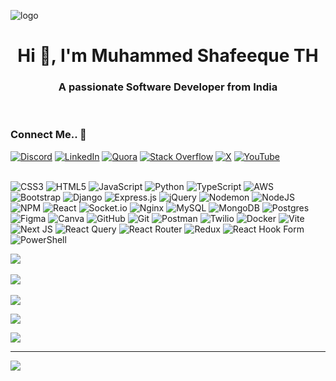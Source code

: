 ![logo](https://mir-s3-cdn-cf.behance.net/project_modules/max_1200/79731568097599.5b50bca477735.jpg)
<h1 align="center">Hi 👋, I'm Muhammed Shafeeque TH</h1>
<h3 align="center">A passionate Software Developer from India</h3><br/>

<h3 align="start">Connect Me.. 🤝</h3>

[![Discord](https://img.shields.io/badge/Discord-%237289DA.svg?logo=discord&logoColor=white)](https://discord.gg/ce9mdpYJ ) [![LinkedIn](https://img.shields.io/badge/LinkedIn-%230077B5.svg?logo=linkedin&logoColor=white)](https://linkedin.com/in/muhammed-shafeeque-th-473675265) [![Quora](https://img.shields.io/badge/Quora-%23B92B27.svg?logo=Quora&logoColor=white)](https://quora.com/profile/Mhd-Shafeeq-6) [![Stack Overflow](https://img.shields.io/badge/-Stackoverflow-FE7A16?logo=stack-overflow&logoColor=white)](https://stackoverflow.com/users/23044437) [![X](https://img.shields.io/badge/X-black.svg?logo=X&logoColor=white)](https://x.com/Md_shafeeque_th) [![YouTube](https://img.shields.io/badge/YouTube-%23FF0000.svg?logo=YouTube&logoColor=white)](https://youtube.com/@shafeeqsha2563) <br/>  <br/>


![CSS3](https://img.shields.io/badge/css3-%231572B6.svg?style=flat&logo=css3&logoColor=white) ![HTML5](https://img.shields.io/badge/html5-%23E34F26.svg?style=flat&logo=html5&logoColor=white) ![JavaScript](https://img.shields.io/badge/javascript-%23323330.svg?style=flat&logo=javascript&logoColor=%23F7DF1E) ![Python](https://img.shields.io/badge/python-3670A0?style=flat&logo=python&logoColor=ffdd54) ![TypeScript](https://img.shields.io/badge/typescript-%23007ACC.svg?style=flat&logo=typescript&logoColor=white) ![AWS](https://img.shields.io/badge/AWS-%23FF9900.svg?style=flat&logo=amazon-aws&logoColor=white) ![Bootstrap](https://img.shields.io/badge/bootstrap-%238511FA.svg?style=flat&logo=bootstrap&logoColor=white) ![Django](https://img.shields.io/badge/django-%23092E20.svg?style=flat&logo=django&logoColor=white) ![Express.js](https://img.shields.io/badge/express.js-%23404d59.svg?style=flat&logo=express&logoColor=%2361DAFB) ![jQuery](https://img.shields.io/badge/jquery-%230769AD.svg?style=flat&logo=jquery&logoColor=white) ![Nodemon](https://img.shields.io/badge/NODEMON-%23323330.svg?style=flat&logo=nodemon&logoColor=%BBDEAD) ![NodeJS](https://img.shields.io/badge/node.js-6DA55F?style=flat&logo=node.js&logoColor=white) ![NPM](https://img.shields.io/badge/NPM-%23CB3837.svg?style=flat&logo=npm&logoColor=white) ![React](https://img.shields.io/badge/react-%2320232a.svg?style=flat&logo=react&logoColor=%2361DAFB) ![Socket.io](https://img.shields.io/badge/Socket.io-black?style=flat&logo=socket.io&badgeColor=010101) ![Nginx](https://img.shields.io/badge/nginx-%23009639.svg?style=flat&logo=nginx&logoColor=white) ![MySQL](https://img.shields.io/badge/mysql-4479A1.svg?style=flat&logo=mysql&logoColor=white) ![MongoDB](https://img.shields.io/badge/MongoDB-%234ea94b.svg?style=flat&logo=mongodb&logoColor=white) ![Postgres](https://img.shields.io/badge/postgres-%23316192.svg?style=flat&logo=postgresql&logoColor=white) ![Figma](https://img.shields.io/badge/figma-%23F24E1E.svg?style=flat&logo=figma&logoColor=white) ![Canva](https://img.shields.io/badge/Canva-%2300C4CC.svg?style=flat&logo=Canva&logoColor=white) ![GitHub](https://img.shields.io/badge/github-%23121011.svg?style=flat&logo=github&logoColor=white) ![Git](https://img.shields.io/badge/git-%23F05033.svg?style=flat&logo=git&logoColor=white) ![Postman](https://img.shields.io/badge/Postman-FF6C37?style=flat&logo=postman&logoColor=white) ![Twilio](https://img.shields.io/badge/Twilio-F22F46?style=flat&logo=Twilio&logoColor=white) ![Docker](https://img.shields.io/badge/docker-%230db7ed.svg?style=flat&logo=docker&logoColor=white) ![Vite](https://img.shields.io/badge/vite-%23646CFF.svg?style=flat&logo=vite&logoColor=white) ![Next JS](https://img.shields.io/badge/Next-black?style=flat&logo=next.js&logoColor=white) ![React Query](https://img.shields.io/badge/-React%20Query-FF4154?style=flat&logo=react%20query&logoColor=white) ![React Router](https://img.shields.io/badge/React_Router-CA4245?style=flat&logo=react-router&logoColor=white) ![Redux](https://img.shields.io/badge/redux-%23593d88.svg?style=flat&logo=redux&logoColor=white) ![React Hook Form](https://img.shields.io/badge/React%20Hook%20Form-%23EC5990.svg?style=flat&logo=reacthookform&logoColor=white) ![PowerShell](https://img.shields.io/badge/PowerShell-%235391FE.svg?style=flat&logo=powershell&logoColor=white)
<br/>


![](https://github-readme-stats.vercel.app/api?username=Shafeeqth&theme=transparent&hide_border=false&include_all_commits=true&count_private=true)<br/><br/>
![](https://github-readme-streak-stats.herokuapp.com/?user=Shafeeqth&theme=transparent&hide_border=false)<br/><br/>
![](https://github-readme-stats.vercel.app/api/top-langs/?username=Shafeeqth&theme=transparent&hide_border=false&include_all_commits=true&count_private=true&layout=compact)<br/>

![](https://github-contributor-stats.vercel.app/api?username=Shafeeqth&limit=5&theme=transparent&combine_all_yearly_contributions=true)

![](https://github-profile-trophy.vercel.app/?username=Shafeeqth&theme=default&no-frame=false&no-bg=false&margin-w=4)




---
[![](https://visitcount.itsvg.in/api?id=Shafeeqth&icon=0&color=0)](https://visitcount.itsvg.in)

<!-- Proudly created with GPRM ( https://gprm.itsvg.in ) -->
